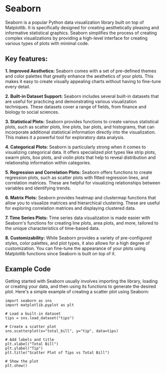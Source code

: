 # Seaborn

Seaborn is a popular Python data visualization library built on top of Matplotlib. It is specifically designed for creating aesthetically pleasing and informative statistical graphics. Seaborn simplifies the process of creating complex visualizations by providing a high-level interface for creating various types of plots with minimal code.

## Key features:

**1. Improved Aesthetics:** Seaborn comes with a set of pre-defined themes and color palettes that greatly enhance the aesthetics of your plots. This makes it easy to create visually appealing charts without having to fine-tune every detail.

**2. Built-in Dataset Support:** Seaborn includes several built-in datasets that are useful for practicing and demonstrating various visualization techniques. These datasets cover a range of fields, from finance and biology to social sciences.

**3. Statistical Plots:** Seaborn provides functions to create various statistical plots, such as scatter plots, line plots, bar plots, and histograms, that can incorporate additional statistical information directly into the visualization. This makes it a powerful tool for exploratory data analysis.

**4. Categorical Plots:** Seaborn is particularly strong when it comes to visualizing categorical data. It offers specialized plot types like strip plots, swarm plots, box plots, and violin plots that help to reveal distribution and relationship information within categories.

**5. Regression and Correlation Plots:** Seaborn offers functions to create regression plots, such as scatter plots with fitted regression lines, and correlation matrices. These are helpful for visualizing relationships between variables and identifying trends.

**6. Matrix Plots:** Seaborn provides heatmap and clustermap functions that allow you to visualize matrices and hierarchical clustering. These are useful for exploring correlation matrices and displaying clustered data.

**7. Time Series Plots:** Time series data visualization is made easier with Seaborn's functions for creating line plots, area plots, and more, tailored to the unique characteristics of time-based data.

**8. Customizability:** While Seaborn provides a variety of pre-configured styles, color palettes, and plot types, it also allows for a high degree of customization. You can fine-tune the appearance of your plots using Matplotlib functions since Seaborn is built on top of it.

## Example Code
Getting started with Seaborn usually involves importing the library, loading or creating your data, and then using its functions to generate the desired plot. Here's a simple example of creating a scatter plot using Seaborn:

```
import seaborn as sns
import matplotlib.pyplot as plt

# Load a built-in dataset
tips = sns.load_dataset("tips")

# Create a scatter plot
sns.scatterplot(x="total_bill", y="tip", data=tips)

# Add labels and title
plt.xlabel("Total Bill")
plt.ylabel("Tip")
plt.title("Scatter Plot of Tips vs Total Bill")

# Show the plot
plt.show()

```
